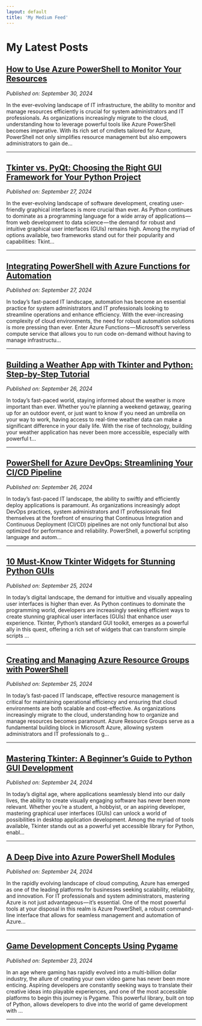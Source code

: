 ```yaml
---
layout: default
title: 'My Medium Feed'
---
```


# My Latest Posts

## [How to Use Azure PowerShell to Monitor Your Resources](https://medium.com/tomtalkspowershell/how-to-use-azure-powershell-to-monitor-your-resources-733140422488?source=rss-cba96b45006f------2)
*Published on: September 30, 2024*

In the ever-evolving landscape of IT infrastructure, the ability to monitor and manage resources efficiently is crucial for system administrators and IT professionals. As organizations increasingly migrate to the cloud, understanding how to leverage powerful tools like Azure PowerShell becomes imperative. With its rich set of cmdlets tailored for Azure, PowerShell not only simplifies resource management but also empowers administrators to gain de...

---

## [Tkinter vs. PyQt: Choosing the Right GUI Framework for Your Python Project](https://medium.com/tomtalkspython/tkinter-vs-pyqt-choosing-the-right-gui-framework-for-your-python-project-46a804ec5d5b?source=rss-cba96b45006f------2)
*Published on: September 27, 2024*

In the ever-evolving landscape of software development, creating user-friendly graphical interfaces is more crucial than ever. As Python continues to dominate as a programming language for a wide array of applications — from web development to data science — the demand for robust and intuitive graphical user interfaces (GUIs) remains high. Among the myriad of options available, two frameworks stand out for their popularity and capabilities: Tkint...

---

## [Integrating PowerShell with Azure Functions for Automation](https://medium.com/tomtalkspowershell/integrating-powershell-with-azure-functions-for-automation-48a30c89fd4e?source=rss-cba96b45006f------2)
*Published on: September 27, 2024*

In today’s fast-paced IT landscape, automation has become an essential practice for system administrators and IT professionals looking to streamline operations and enhance efficiency. With the ever-increasing complexity of cloud environments, the need for robust automation solutions is more pressing than ever. Enter Azure Functions — Microsoft’s serverless compute service that allows you to run code on-demand without having to manage infrastructu...

---

## [Building a Weather App with Tkinter and Python: Step-by-Step Tutorial](https://medium.com/tomtalkspython/building-a-weather-app-with-tkinter-and-python-step-by-step-tutorial-5cd0cac14f6c?source=rss-cba96b45006f------2)
*Published on: September 26, 2024*

In today’s fast-paced world, staying informed about the weather is more important than ever. Whether you’re planning a weekend getaway, gearing up for an outdoor event, or just want to know if you need an umbrella on your way to work, having access to real-time weather data can make a significant difference in your daily life. With the rise of technology, building your weather application has never been more accessible, especially with powerful t...

---

## [PowerShell for Azure DevOps: Streamlining Your CI/CD Pipeline](https://medium.com/tomtalkspowershell/powershell-for-azure-devops-streamlining-your-ci-cd-pipeline-440343ceea0a?source=rss-cba96b45006f------2)
*Published on: September 26, 2024*

In today’s fast-paced IT landscape, the ability to swiftly and efficiently deploy applications is paramount. As organizations increasingly adopt DevOps practices, system administrators and IT professionals find themselves at the forefront of ensuring that Continuous Integration and Continuous Deployment (CI/CD) pipelines are not only functional but also optimized for performance and reliability. PowerShell, a powerful scripting language and autom...

---

## [10 Must-Know Tkinter Widgets for Stunning Python GUIs](https://medium.com/tomtalkspython/10-must-know-tkinter-widgets-for-stunning-python-guis-80ec1b7e0f33?source=rss-cba96b45006f------2)
*Published on: September 25, 2024*

In today’s digital landscape, the demand for intuitive and visually appealing user interfaces is higher than ever. As Python continues to dominate the programming world, developers are increasingly seeking efficient ways to create stunning graphical user interfaces (GUIs) that enhance user experience. Tkinter, Python’s standard GUI toolkit, emerges as a powerful ally in this quest, offering a rich set of widgets that can transform simple scripts ...

---

## [Creating and Managing Azure Resource Groups with PowerShell](https://medium.com/tomtalkspowershell/creating-and-managing-azure-resource-groups-with-powershell-b8116438e2c0?source=rss-cba96b45006f------2)
*Published on: September 25, 2024*

In today’s fast-paced IT landscape, effective resource management is critical for maintaining operational efficiency and ensuring that cloud environments are both scalable and cost-effective. As organizations increasingly migrate to the cloud, understanding how to organize and manage resources becomes paramount. Azure Resource Groups serve as a fundamental building block in Microsoft Azure, allowing system administrators and IT professionals to g...

---

## [Mastering Tkinter: A Beginner’s Guide to Python GUI Development](https://medium.com/tomtalkspython/mastering-tkinter-a-beginners-guide-to-python-gui-development-fd151a8b0903?source=rss-cba96b45006f------2)
*Published on: September 24, 2024*

In today’s digital age, where applications seamlessly blend into our daily lives, the ability to create visually engaging software has never been more relevant. Whether you’re a student, a hobbyist, or an aspiring developer, mastering graphical user interfaces (GUIs) can unlock a world of possibilities in desktop application development. Among the myriad of tools available, Tkinter stands out as a powerful yet accessible library for Python, enabl...

---

## [A Deep Dive into Azure PowerShell Modules](https://medium.com/tomtalkspowershell/a-deep-dive-into-azure-powershell-modules-b1baf77a3d3a?source=rss-cba96b45006f------2)
*Published on: September 24, 2024*

In the rapidly evolving landscape of cloud computing, Azure has emerged as one of the leading platforms for businesses seeking scalability, reliability, and innovation. For IT professionals and system administrators, mastering Azure is not just advantageous — it’s essential. One of the most powerful tools at your disposal in this realm is Azure PowerShell, a robust command-line interface that allows for seamless management and automation of Azure...

---

## [Game Development Concepts Using Pygame](https://medium.com/tomtalkspython/game-development-concepts-using-pygame-9143c28f59cc?source=rss-cba96b45006f------2)
*Published on: September 23, 2024*

In an age where gaming has rapidly evolved into a multi-billion dollar industry, the allure of creating your own video game has never been more enticing. Aspiring developers are constantly seeking ways to translate their creative ideas into playable experiences, and one of the most accessible platforms to begin this journey is Pygame. This powerful library, built on top of Python, allows developers to dive into the world of game development with ...

---

